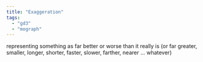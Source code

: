 ```yaml
---
title: "Exaggeration"
tags:
  - "gd3"
  - "mograph"
---
```


representing something as far better or worse than it really is (or far greater, smaller, longer, shorter, faster, slower, farther, nearer … whatever)


